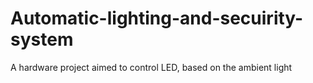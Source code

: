 # Automatic-lighting-and-secuirity-system
A hardware project aimed to control LED, based on the ambient light
